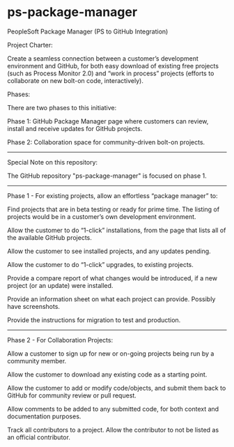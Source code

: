 # ps-package-manager
PeopleSoft Package Manager (PS to GitHub Integration)

Project Charter:

Create a seamless connection between a customer’s development environment and GitHub, for both easy download of existing free projects (such as Process Monitor 2.0) and “work in process” projects (efforts to collaborate on new bolt-on code, interactively).

Phases:

There are two phases to this initiative:

Phase 1:  GitHub Package Manager page where customers can review, install and receive updates for GitHub projects.

Phase 2:  Collaboration space for community-driven bolt-on projects.

***************************************************************************
Special Note on this repository:

The GitHub repository "ps-package-manager" is focused on phase 1.
***************************************************************************

Phase 1 - For existing projects, allow an effortless “package manager” to:

Find projects that are in beta testing or ready for prime time.  The listing of projects would be in a customer’s own development environment.

Allow the customer to do “1-click” installations, from the page that lists all of the available GitHub projects.

Allow the customer to see installed projects, and any updates pending.

Allow the customer to do “1-click” upgrades, to existing projects.

Provide a compare report of what changes would be introduced, if a new project (or an update) were installed.

Provide an information sheet on what each project can provide.  Possibly have screenshots.

Provide the instructions for migration to test and production.

***************************************************************************

Phase 2 - For Collaboration Projects:

Allow a customer to sign up for new or on-going projects being run by a community member.

Allow the customer to download any existing code as a starting point.

Allow the customer to add or modify code/objects, and submit them back to GitHub for community review or pull request.

Allow comments to be added to any submitted code, for both context and documentation purposes.

Track all contributors to a project.  Allow the contributor to not be listed as an official contributor. 
